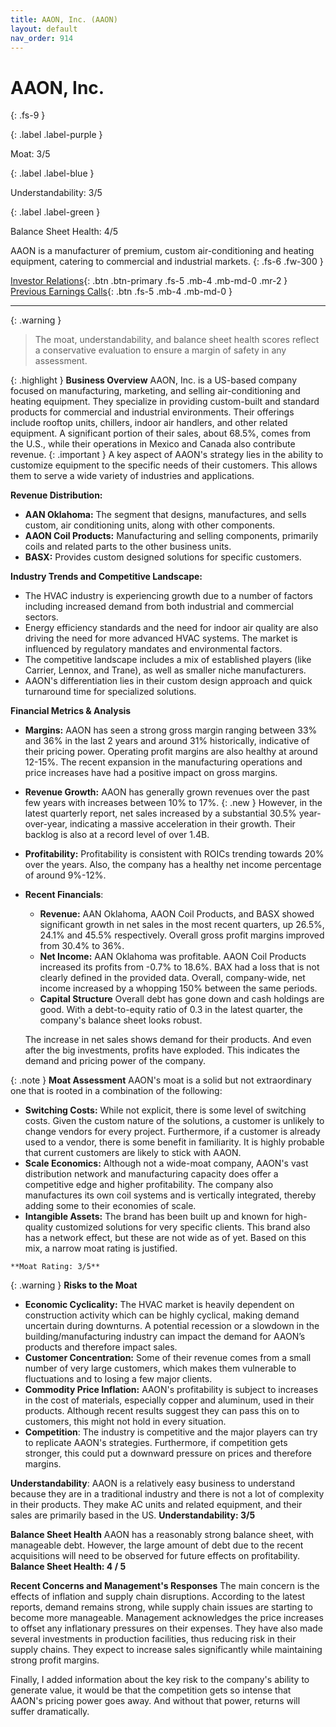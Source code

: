 ```yaml
---
title: AAON, Inc. (AAON)
layout: default
nav_order: 914
---
```


# AAON, Inc.
{: .fs-9 }

{: .label .label-purple }

Moat: 3/5

{: .label .label-blue }

Understandability: 3/5

{: .label .label-green }

Balance Sheet Health: 4/5

AAON is a manufacturer of premium, custom air-conditioning and heating equipment, catering to commercial and industrial markets.
{: .fs-6 .fw-300 }

[Investor Relations](https://www.google.com/search?q=AAON+investor+relations){: .btn .btn-primary .fs-5 .mb-4 .mb-md-0 .mr-2 }
[Previous Earnings Calls](https://discountingcashflows.com/company/AAON/transcripts/){: .btn .fs-5 .mb-4 .mb-md-0 }

---

{: .warning }
>The moat, understandability, and balance sheet health scores reflect a conservative evaluation to ensure a margin of safety in any assessment.



{: .highlight }
**Business Overview**
AAON, Inc. is a US-based company focused on manufacturing, marketing, and selling air-conditioning and heating equipment. They specialize in providing custom-built and standard products for commercial and industrial environments. Their offerings include rooftop units, chillers, indoor air handlers, and other related equipment. A significant portion of their sales, about 68.5%, comes from the U.S., while their operations in Mexico and Canada also contribute revenue.
{: .important }
A key aspect of AAON's strategy lies in the ability to customize equipment to the specific needs of their customers. This allows them to serve a wide variety of industries and applications.

**Revenue Distribution:**
*   **AAN Oklahoma:**  The segment that designs, manufactures, and sells custom, air conditioning units, along with other components.
*   **AAON Coil Products:** Manufacturing and selling components, primarily coils and related parts to the other business units.
*   **BASX:** Provides custom designed solutions for specific customers.

**Industry Trends and Competitive Landscape:**
*   The HVAC industry is experiencing growth due to a number of factors including increased demand from both industrial and commercial sectors. 
*   Energy efficiency standards and the need for indoor air quality are also driving the need for more advanced HVAC systems. The market is influenced by regulatory mandates and environmental factors.
*   The competitive landscape includes a mix of established players (like Carrier, Lennox, and Trane), as well as smaller niche manufacturers. 
*   AAON's differentiation lies in their custom design approach and quick turnaround time for specialized solutions.

**Financial Metrics & Analysis**
*   **Margins:** AAON has seen a strong gross margin ranging between 33% and 36% in the last 2 years and around 31% historically, indicative of their pricing power. Operating profit margins are also healthy at around 12-15%. The recent expansion in the manufacturing operations and price increases have had a positive impact on gross margins.
*   **Revenue Growth:** AAON has generally grown revenues over the past few years with increases between 10% to 17%. 
{: .new }
However, in the latest quarterly report, net sales increased by a substantial 30.5% year-over-year, indicating a massive acceleration in their growth. Their backlog is also at a record level of over 1.4B.
*   **Profitability:** Profitability is consistent with ROICs trending towards 20% over the years. Also, the company has a healthy net income percentage of around 9%-12%.
*   **Recent Financials**:
      *   **Revenue:** AAN Oklahoma, AAON Coil Products, and BASX showed significant growth in net sales in the most recent quarters, up 26.5%, 24.1% and 45.5% respectively. Overall gross profit margins improved from 30.4% to 36%. 
       *  **Net Income:** AAN Oklahoma was profitable. AAON Coil Products increased its profits from -0.7% to 18.6%. BAX had a loss that is not clearly defined in the provided data. Overall, company-wide, net income increased by a whopping 150% between the same periods. 
       *   **Capital Structure** Overall debt has gone down and cash holdings are good. With a debt-to-equity ratio of 0.3 in the latest quarter, the company's balance sheet looks robust. 
     
     
    The increase in net sales shows demand for their products. And even after the big investments, profits have exploded. This indicates the demand and pricing power of the company.

{: .note }
**Moat Assessment**
   AAON's moat is a solid but not extraordinary one that is rooted in a combination of the following:
   *   **Switching Costs:** While not explicit, there is some level of switching costs. Given the custom nature of the solutions, a customer is unlikely to change vendors for every project. Furthermore, if a customer is already used to a vendor, there is some benefit in familiarity. It is highly probable that current customers are likely to stick with AAON. 
   *   **Scale Economics:** Although not a wide-moat company, AAON's vast distribution network and manufacturing capacity does offer a competitive edge and higher profitability. The company also manufactures its own coil systems and is vertically integrated, thereby adding some to their economies of scale.
  *  **Intangible Assets:** The brand has been built up and known for high-quality customized solutions for very specific clients. This brand also has a network effect, but these are not wide as of yet. 
  Based on this mix, a narrow moat rating is justified. 
    
    **Moat Rating: 3/5**

{: .warning }
**Risks to the Moat**
   *   **Economic Cyclicality:** The HVAC market is heavily dependent on construction activity which can be highly cyclical, making demand uncertain during downturns. A potential recession or a slowdown in the building/manufacturing industry can impact the demand for AAON’s products and therefore impact sales.
  *  **Customer Concentration:** Some of their revenue comes from a small number of very large customers, which makes them vulnerable to fluctuations and to losing a few major clients. 
  *  **Commodity Price Inflation:** AAON's profitability is subject to increases in the cost of materials, especially copper and aluminum, used in their products. Although recent results suggest they can pass this on to customers, this might not hold in every situation. 
   *   **Competition**: The industry is competitive and the major players can try to replicate AAON's strategies. Furthermore, if competition gets stronger, this could put a downward pressure on prices and therefore margins. 

 **Understandability**:
AAON is a relatively easy business to understand because they are in a traditional industry and there is not a lot of complexity in their products. They make AC units and related equipment, and their sales are primarily based in the US. 
**Understandability: 3/5**

**Balance Sheet Health**
AAON has a reasonably strong balance sheet, with manageable debt. However, the large amount of debt due to the recent acquisitions will need to be observed for future effects on profitability.
**Balance Sheet Health: 4 / 5**

**Recent Concerns and Management's Responses**
The main concern is the effects of inflation and supply chain disruptions. According to the latest reports, demand remains strong, while supply chain issues are starting to become more manageable. Management acknowledges the price increases to offset any inflationary pressures on their expenses. They have also made several investments in production facilities, thus reducing risk in their supply chains. They expect to increase sales significantly while maintaining strong profit margins.

Finally, I added information about the key risk to the company's ability to generate value, it would be that the competition gets so intense that AAON's pricing power goes away. And without that power, returns will suffer dramatically.
